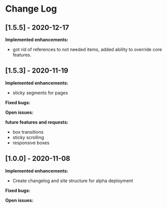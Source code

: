 # Change Log


## [1.5.5] - 2020-12-17

**Implemented enhancements:**

- got rid of references to not needed items, added ability to override core features.


## [1.5.3] - 2020-11-19

**Implemented enhancements:**

- sticky segments for pages

**Fixed bugs:**


**Open issues:**


**future features and requests:**

- box transitions
- sticky scrolling
- responsive boxes

## [1.0.0] - 2020-11-08

**Implemented enhancements:**

- Create changelog and site structure for alpha deployment

**Fixed bugs:**


**Open issues:**
